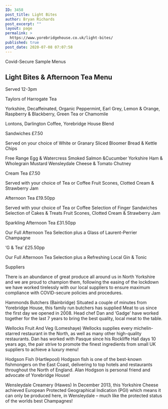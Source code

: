 ```yaml
---
ID: 3458
post_title: Light Bites
author: Bryan Richards
post_excerpt: ""
layout: page
permalink: >
  https://www.yorebridgehouse.co.uk/light-bites/
published: true
post_date: 2020-07-08 07:07:58
---
```

<div class="section-title section-title-followed-by-content">

Covid-Secure Sample Menus
<h2 class="covid-menu-h2">Light Bites &amp; Afternoon Tea Menu</h2>
Served 12-3pm

</div>
<div>
<div class="row-has-bottom-border full-width-content-with-padding text-center">

<p class="menu-head"><span class="menu-strong">Taylors of Harrogate Tea </span></p>
<p class="sub-menu">Yorkshire, Decaffeinated, Organic Peppermint, Earl Grey, Lemon &amp; Orange, Raspberry &amp; Blackberry, Green Tea or Chamomile</p>

<p class="menu-head"><span class="menu-strong">Lontons, Darlington Coffee, Yorebridge House Blend</span></p></div>

<div class="row-has-bottom-border full-width-content-with-padding text-center">

<p class="menu-head"><span class="menu-strong">Sandwiches £7.50</span></p>

<p class="sub-menu">Served on your choice of White or Granary Sliced Bloomer Bread &amp; Kettle Chips</p>

<p><span class="menu-strong">Free Range Egg &amp; Watercress
Smoked Salmon &amp;Cucumber
Yorkshire Ham &amp; Wholegrain Mustard
Wensleydale Cheese &amp; Tomato Chutney</span></p></div>
<div class="row-has-bottom-border full-width-content-with-padding text-center">

<p><span class="menu-strong">Cream Tea £7.50</span>

Served with your choice of Tea or Coffee
Fruit Scones, Clotted Cream &amp; Strawberry Jam</p>

<p><span class="menu-strong">Afternoon Tea £19.50pp</span>

Served with your choice of Tea or Coffee
Selection of Finger Sandwiches
Selection of Cakes &amp; Treats
Fruit Scones, Clotted Cream &amp; Strawberry Jam</p>

<p><span class="menu-strong">Sparkling Afternoon Tea £31.50pp</span>

Our Full Afternoon Tea Selection plus a Glass of Laurent-Perrier Champagne</p>

<p><span class="menu-strong">‘G &amp; Tea’ £25.50pp</span>

Our Full Afternoon Tea Selection plus a Refreshing Local Gin &amp; Tonic</p>

</div>
<div class="full-width-content-with-padding text-center">

<p><span class="menu-strong">Suppliers</span></p>

There is an abundance of great produce all around us in North Yorkshire and we are proud to champion them, following the easing of the lockdown we have worked tirelessly with our local suppliers to ensure maximum compliance with COVID-secure policies and procedures.

<p><span class="menu-strong">Hammonds Butchers (Bainbridge)</span>
Situated a couple of minutes from Yorebridge House, this family run butchers has supplied
Meat to us since the first day we opened in 2008.
Head chef Dan and ‘Gadge’ have worked together for the last 7 years to bring the best quality, local meat to the table.</p>

<p><span class="menu-strong">Wellocks Fruit And Veg (Lomeshaye)</span>
Wellocks supplies every michelin-starred restaurant in the North, as well as many other high-quality restaurants.
Dan has worked with Pasque since his Rockliffe Hall days 10 years ago, the pair strive to promote the finest ingredients from small UK suppliers to achieve a luxury menu!</p>

<p><span class="menu-strong">Hodgson Fish (Hartlepool)</span>
Hodgson fish is one of the best-known fishmongers on the East Coast, delivering to top hotels and restaurants throughout the North of England.
Alan Hodgson is personal friend and advocate of Yorebridge House!</p>

<p><span class="menu-strong">Wensleydale Creamery (Hawes)</span>
In December 2013, this Yorkshire Cheese achieved European Protected Geographical Indication (PGI) which means it can only be produced here, in Wensleydale – much like the protected status of the worlds best Champagnes!</p>

</div>
</div>